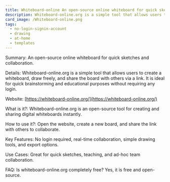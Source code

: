```yaml
---
title: Whiteboard-online An open-source online whiteboard for quick sketches and collaboration.
description: Whiteboard-online.org is a simple tool that allows users to create a whiteboard, draw freely, and share the board with others via a link. It is ideal for quick brainstorming and educational purposes without requiring any login.
card_image: /Whiteboard-online.png
tags:
  - no-login-signin-account
  - drawing
  - at-home
  - templates
---
```


Summary: An open-source online whiteboard for quick sketches and collaboration.

Details: Whiteboard-online.org is a simple tool that allows users to create a whiteboard, draw freely, and share the board with others via a link. It is ideal for quick brainstorming and educational purposes without requiring any login.

Website: [https://whiteboard-online.org/](https://whiteboard-online.org/)

What is it?: Whiteboard-online.org is an open-source tool for creating and sharing digital whiteboards instantly.

How to use it?: Open the website, create a new board, and share the link with others to collaborate.

Key Features: No login required, real-time collaboration, simple drawing tools, and export options.

Use Cases: Great for quick sketches, teaching, and ad-hoc team collaboration.

FAQ: Is whiteboard-online.org completely free? Yes, it is free and open-source.
